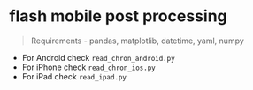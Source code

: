 # flash mobile post processing
> Requirements - pandas, matplotlib, datetime, yaml, numpy

 - For Android check `read_chron_android.py`
 - For iPhone check `read_chron_ios.py`
 - For iPad check `read_ipad.py`

